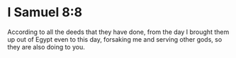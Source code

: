 # I Samuel 8:8

According to all the deeds that they have done, from the day I brought them up out of Egypt even to this day, forsaking me and serving other gods, so they are also doing to you.

